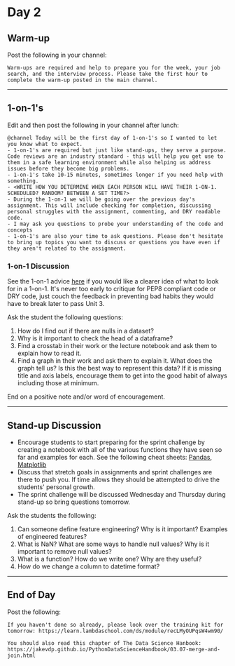 # Day 2

## Warm-up
Post the following in your channel:
```
Warm-ups are required and help to prepare you for the week, your job search, and the interview process. Please take the first hour to complete the warm-up posted in the main channel.
```


---


## 1-on-1's
Edit and then post the following in your channel after lunch:
```
@channel Today will be the first day of 1-on-1's so I wanted to let you know what to expect.
- 1-on-1's are required but just like stand-ups, they serve a purpose. Code reviews are an industry standard - this will help you get use to them in a safe learning environment while also helping us address issues before they become big problems.
- 1-on-1's take 10-15 minutes, sometimes longer if you need help with something.
- <WRITE HOW YOU DETERMINE WHEN EACH PERSON WILL HAVE THEIR 1-ON-1. SCHEDULED? RANDOM? BETWEEN A SET TIME?>
- During the 1-on-1 we will be going over the previous day's assignment. This will include checking for completion, discussing personal struggles with the assignment, commenting, and DRY readable code.
- I may ask you questions to probe your understanding of the code and concepts
- 1-on-1's are also your time to ask questions. Please don't hesitate to bring up topics you want to discuss or questions you have even if they aren't related to the assignment.
```

### 1-on-1 Discussion
See the 1-on-1 advice [here]() if you would like a clearer idea of what to look for in a 1-on-1. It's never too early to critique for PEP8 compliant code or DRY code, just couch the feedback in preventing bad habits they would have to break later to pass Unit 3.

Ask the student the following questions:
1. How do I find out if there are nulls in a dataset?
2. Why is it important to check the head of a dataframe?
3. Find a crosstab in their work or the lecture notebook and ask them to explain how to read it.
4. Find a graph in their work and ask them to explain it. What does the graph tell us? Is this the best way to represent this data? If it is missing title and axis labels, encourage them to get into the good habit of always including those at minimum.

End on a positive note and/or word of encouragement.


---


## Stand-up Discussion
- Encourage students to start preparing for the sprint challenge by creating a notebook with all of the various functions they have seen so far and examples for each. See the following cheat sheets: [Pandas](https://github.com/bundickm/CheatSheets/blob/master/Data_Cleaning_and_Exploring_Cheat_Sheet.ipynb), [Matplotlib](https://github.com/bundickm/CheatSheets/blob/master/MatplotLib_Cheat_Sheet.ipynb)
- Discuss that stretch goals in assignments and sprint challenges are there to push you. If time allows they should be attempted to drive the students' personal growth.
- The sprint challenge will be discussed Wednesday and Thursday during stand-up so bring questions tomorrow.

Ask the students the following:
1. Can someone define feature engineering? Why is it important? Examples of engineered features?
2. What is NaN? What are some ways to handle null values? Why is it important to remove null values?
3. What is a function? How do we write one? Why are they useful?
4. How do we change a column to datetime format?


---


## End of Day
Post the following:
```
If you haven't done so already, please look over the training kit for tomorrow: https://learn.lambdaschool.com/ds/module/recLMyOUPqsW4wm90/

You should also read this chapter of The Data Science Hanbook: https://jakevdp.github.io/PythonDataScienceHandbook/03.07-merge-and-join.html
```
